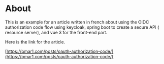 # About

This is an example for an article written in french about using the OIDC authorization code flow using keycloak, spring boot to create a secure API ( resource server), and vue 3 for the front-end part.

Here is the link for the article.

[https://bmar1.com/posts/oauth-authorization-code/](https://bmar1.com/posts/oauth-authorization-code/)